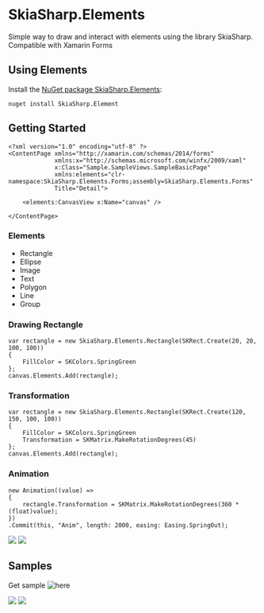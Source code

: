 # SkiaSharp.Elements

Simple way to draw and interact with elements using the library SkiaSharp.
Compatible with Xamarin Forms

## Using Elements
Install the [NuGet package SkiaSharp.Elements](https://www.nuget.org/packages/SkiaSharp.Elements):
```
nuget install SkiaSharp.Element
```

## Getting Started
```
<?xml version="1.0" encoding="utf-8" ?>
<ContentPage xmlns="http://xamarin.com/schemas/2014/forms"
             xmlns:x="http://schemas.microsoft.com/winfx/2009/xaml"
             x:Class="Sample.SampleViews.SampleBasicPage"
             xmlns:elements="clr-namespace:SkiaSharp.Elements.Forms;assembly=SkiaSharp.Elements.Forms"
             Title="Detail">
    
    <elements:CanvasView x:Name="canvas" />
    
</ContentPage>
```
### Elements
- Rectangle
- Ellipse
- Image
- Text
- Polygon
- Line
- Group


### Drawing Rectangle
```
var rectangle = new SkiaSharp.Elements.Rectangle(SKRect.Create(20, 20, 100, 100))
{
    FillColor = SKColors.SpringGreen
};
canvas.Elements.Add(rectangle);
```

### Transformation
```
var rectangle = new SkiaSharp.Elements.Rectangle(SKRect.Create(120, 150, 100, 100))
{
    FillColor = SKColors.SpringGreen
    Transformation = SKMatrix.MakeRotationDegrees(45)
};
canvas.Elements.Add(rectangle);
```

### Animation
```
new Animation((value) =>
{
    rectangle.Transformation = SKMatrix.MakeRotationDegrees(360 * (float)value);
})
.Commit(this, "Anim", length: 2000, easing: Easing.SpringOut);
```
![](https://raw.githubusercontent.com/FelipeNicoletto/SkiaSharp.Elements/master/images/animation.gif)
![](https://raw.githubusercontent.com/FelipeNicoletto/SkiaSharp.Elements/master/images/animation2.gif)

## Samples
Get sample ![here](https://github.com/FelipeNicoletto/SkiaSharp.Elements/tree/master/Samples)

![](https://raw.githubusercontent.com/FelipeNicoletto/SkiaSharp.Elements/master/images/image_1.png)
![](https://raw.githubusercontent.com/FelipeNicoletto/SkiaSharp.Elements/master/images/image_2.png)

